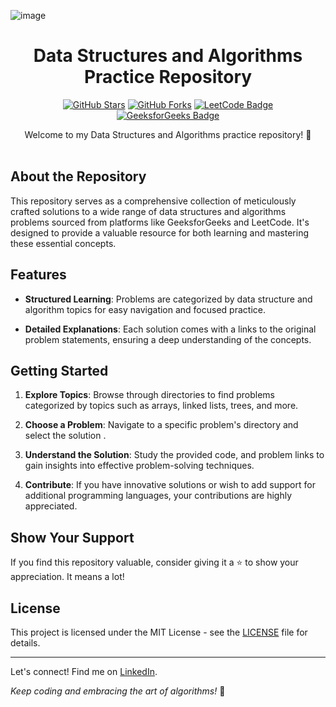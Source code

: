 <p align="center">
  
  ![image](https://github.com/VedantiBhoyar/DSA/assets/71519458/a50db9c8-79ac-4daa-8261-7a1c8d2a4b1e)

</p>

<h1 align="center">Data Structures and Algorithms Practice Repository</h1>

<p align="center">
  <a href="https://github.com/VedantiBhoyar/DSA/stargazers"><img alt="GitHub Stars" src="https://img.shields.io/github/stars/VedantiBhoyar/DSA.svg"></a>
  <a href="https://github.com/VedantiBhoyar/DSA/network/members"><img alt="GitHub Forks" src="https://img.shields.io/github/forks/VedantiBhoyar/DSA.svg"></a>
 <a href="https://leetcode.com/vedantibhoyar/"><img alt="LeetCode Badge" src="https://img.shields.io/badge/LeetCode-Profile-blue"></a>
<a href="https://auth.geeksforgeeks.org/user/vedantibhoyar/practice"><img alt="GeeksforGeeks Badge" src="https://img.shields.io/badge/GeeksforGeeks-Profile-green"></a>


</p>

<div align="center">
  Welcome to my Data Structures and Algorithms practice repository! 🚀
</div>

<br>

## About the Repository

This repository serves as a comprehensive collection of meticulously crafted solutions to a wide range of data structures and algorithms problems sourced from platforms like GeeksforGeeks and LeetCode. It's designed to provide a valuable resource for both learning and mastering these essential concepts.


## Features

- **Structured Learning**: Problems are categorized by data structure and algorithm topics for easy navigation and focused practice.

- **Detailed Explanations**: Each solution comes with a links to the original problem statements, ensuring a deep understanding of the concepts.


## Getting Started

1. **Explore Topics**: Browse through directories to find problems categorized by topics such as arrays, linked lists, trees, and more.

2. **Choose a Problem**: Navigate to a specific problem's directory and select the solution .

3. **Understand the Solution**: Study the provided code,  and problem links to gain insights into effective problem-solving techniques.

4. **Contribute**: If you have innovative solutions or wish to add support for additional programming languages, your contributions are highly appreciated.

## Show Your Support

If you find this repository valuable, consider giving it a ⭐️ to show your appreciation. It means a lot!

## License

This project is licensed under the MIT License - see the [LICENSE](LICENSE) file for details.

---

Let's connect! Find me on [LinkedIn](https://www.linkedin.com/in/vedanti-bhoyar/).

_Keep coding and embracing the art of algorithms!_ 🌟
